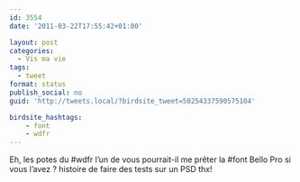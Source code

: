 ```yaml
---
id: 3554
date: '2011-03-22T17:55:42+01:00'

layout: post
categories:
  - Vis ma vie
tags:
  - tweet
format: status
publish_social: no
guid: 'http://tweets.local/?birdsite_tweet=50254337590575104'

birdsite_hashtags:
    - font
    - wdfr
---
```


Eh, les potes du #wdfr l’un de vous pourrait-il me prêter la #font Bello Pro si vous l’avez ? histoire de faire des tests sur un PSD thx!